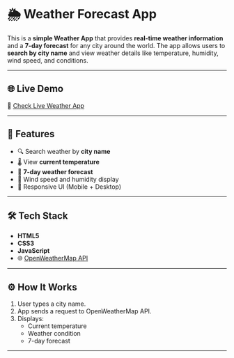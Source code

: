 # 🌦️ Weather Forecast App

This is a **simple Weather App** that provides **real-time weather information** and a **7-day forecast** for any city around the world. The app allows users to **search by city name** and view weather details like temperature, humidity, wind speed, and conditions.

---

## 🌐 Live Demo

🔗 [Check Live Weather App](https://hastimovaliya55.github.io/weather/)  


---

## 🧩 Features

- 🔍 Search weather by **city name**
- 🌡️ View **current temperature**
- 📅 **7-day weather forecast**
- 💨 Wind speed and humidity display
- 📱 Responsive UI (Mobile + Desktop)

---

## 🛠️ Tech Stack

- **HTML5**
- **CSS3**
- **JavaScript**
- 🌐 [OpenWeatherMap API](https://openweathermap.org/api)

---

## ⚙️ How It Works

1. User types a city name.
2. App sends a request to OpenWeatherMap API.
3. Displays:
   - Current temperature
   - Weather condition
   - 7-day forecast

---



